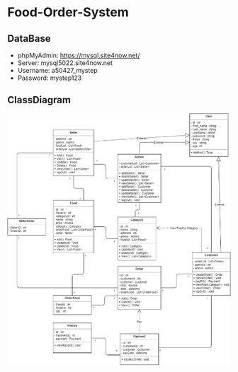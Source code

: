 # Food-Order-System
## DataBase
- phpMyAdmin: https://mysql.site4now.net/
- Server: mysql5022.site4now.net
- Username: a50427_mystep
- Password: mystep123
## ClassDiagram
![ClassDiagram](https://github.com/ReactJS-Course-Project/Food-Order-System/blob/master/76926714_595372324539301_3941738164690878464_n.png)
